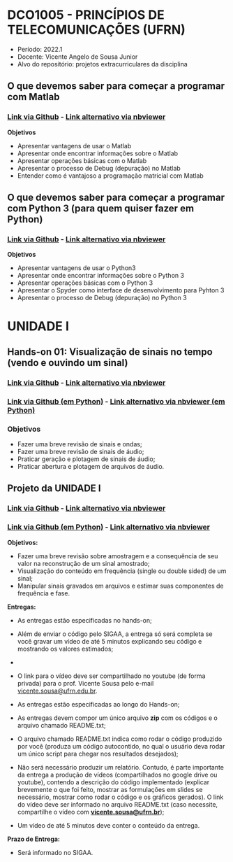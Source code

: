 
# DCO1005 - PRINCÍPIOS DE TELECOMUNICAÇÕES (UFRN)
- Período: 2022.1
- Docente: Vicente Angelo de Sousa Junior
- Alvo do repositório: projetos extracurriculares da disciplina

## O que devemos saber para começar a programar com Matlab
### [Link via Github](https://github.com/vicentesousa/DCO1005_2021_1/blob/main/h01_matlab.ipynb) - [Link alternativo via nbviewer](https://nbviewer.jupyter.org/github/vicentesousa/DCO1005_2021_1/blob/main/h01_matlab.ipynb)

**Objetivos**
- Apresentar vantagens de usar o Matlab 
- Apresentar onde encontrar informações sobre o Matlab
- Apresentar operações básicas com o Matlab
- Apresentar o processo de Debug (depuração) no Matlab
- Entender como é vantajoso a programação matricial com Matlab

## O que devemos saber para começar a programar com Python 3 (para quem quiser fazer em Python)
### [Link via Github](https://github.com/vicentesousa/DCO1005_2021_1/blob/main/h01_python.ipynb) - [Link alternativo via nbviewer](https://nbviewer.jupyter.org/github/vicentesousa/DCO1005_2021_1/blob/main/h01_python.ipynb)

**Objetivos**
- Apresentar vantagens de usar o Python3
- Apresentar onde encontrar informações sobre o Python 3
- Apresentar operações básicas com o Python 3
- Apresentar o Spyder como interface de desenvolvimento para Pyhton 3
- Apresentar o processo de Debug (depuração) no Python 3

# UNIDADE I

## Hands-on 01: Visualização de sinais no tempo (vendo e ouvindo um sinal)

### [Link via Github](https://github.com/vicentesousa/DCO1005_2021_1/blob/main/h02_matlab.ipynb) - [Link alternativo via nbviewer](https://nbviewer.jupyter.org/github/vicentesousa/DCO1005_2021_1/blob/main/h02_matlab.ipynb)

### [Link via Github (em Python)](https://github.com/vicentesousa/DCO1005_2021_1/blob/main/h02_python.ipynb) - [Link alternativo via nbviewer (em Python)](https://nbviewer.jupyter.org/github/vicentesousa/DCO1005_2021_1/blob/main/h02_python.ipynb)


### Objetivos
- Fazer uma breve revisão de sinais e ondas;
- Fazer uma breve revisão de sinais de áudio;
- Praticar geração e plotagem de sinais de áudio;
- Praticar abertura e plotagem de arquivos de áudio.

## Projeto da UNIDADE I

### [Link via Github](https://github.com/vicentesousa/DCO1005_2021_1/blob/main/h03_matlab.ipynb) - [Link alternativo via nbviewer](https://nbviewer.jupyter.org/github/vicentesousa/DCO1005_2021_1/blob/main/h03_matlab.ipynb)

### [Link via Github (em Python)](https://github.com/vicentesousa/DCO1005_2021_1/blob/main/h03_python.ipynb) - [Link alternativo via nbviewer](https://nbviewer.jupyter.org/github/vicentesousa/DCO1005_2021_1/blob/main/h03_python.ipynb)

**Objetivos:**
- Fazer uma breve revisão sobre amostragem e a consequência de seu valor na reconstrução de um sinal amostrado;
- Visualização do conteúdo em frequência (single ou double sided) de um sinal;
- Manipular sinais gravados em arquivos e estimar suas componentes de frequência e fase.

**Entregas:**
- As entregas estão especificadas no hands-on;
- Além de enviar o código pelo SIGAA, a entrega só será completa se você gravar um vídeo de até 5 minutos explicando seu código e mostrando os valores estimados;
- 
- O link para o vídeo deve ser compartilhado no youtube (de forma privada) para o prof. Vicente Sousa pelo e-mail vicente.sousa@ufrn.edu.br.

- As entregas estão especificadas ao longo do Hands-on;
- As entregas devem compor um único arquivo **zip** com os códigos e o arquivo chamado README.txt; 
- O arquivo chamado README.txt indica como rodar o código produzido por você (produza um código autocontido, no qual o usuário deva rodar um único script para chegar nos resultados desejados);
- Não será necessário produzir um relatório. Contudo, é parte importante da entrega a produção de vídeos (compartilhados no google drive ou youtube), contendo a descrição do código implementado (explicar brevemente o que foi feito, mostrar as formulações em slides se necessário, mostrar como rodar o código e os gráficos gerados). O link do vídeo deve ser informado no arquivo README.txt (caso necessite, compartilhe o vídeo com **vicente.sousa@ufrn.br**);
- Um vídeo de até 5 minutos deve conter o conteúdo da entrega.

**Prazo de Entrega:** 
- Será informado no SIGAA.

<!--

# UNIDADE II

## Hands-on 01: Modulação Analógica (AM-DSB, AM-DSB-SC, AM-SSB, QAM)
### [Hands-on e descrição do projeto]
### [Link via Github](https://github.com/vicentesousa/DCO1005_2021_1/blob/main/h05.ipynb) - [Link alternativo via nbviewer](https://nbviewer.jupyter.org/github/vicentesousa/DCO1005_2021_1/blob/main/h05.ipynb) 

### Objetivos
- Fazer uma breve revisão sobre modulação de onda contínua AM (banda-passante);
- Fazer uma breve revisão sobre demodulação de onda contínua AM (banda-passante);
- Fazer uma breve revisão sobre modulação em quadratura;
- Praticar com protótipos em Matlab e Python de moduladores AM-DSB, AM-DSB-SC, AM-SSB, QAM.

**Descrição da entrega:** Além de enviar o código pelo SIGAA, a entrega só será completa se você gravar um vídeo de até 5 minutos explicando seu código e mostrando seus funcionamento. O link para o vídeo deve ser colocado junto com o código em um arquivo .txt compartilhado o link do youtube. 

**Prazo de Entrega:** 
- 10/08/2021 

-->
